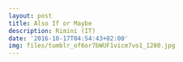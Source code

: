 ```yaml
---
layout: post
title: Also If or Maybe
description: Rimini (IT)
date: '2016-10-17T04:54:43+02:00'
img: files/tumblr_of6or7bWUF1vicm7vo1_1280.jpg
---
```

